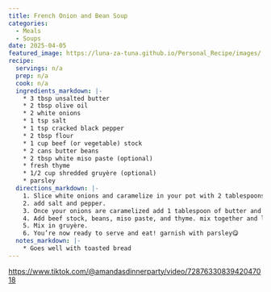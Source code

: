 ```yaml
---
title: French Onion and Bean Soup
categories: 
  - Meals
  - Soups
date: 2025-04-05
featured_image: https://luna-za-tuna.github.io/Personal_Recipe/images/
recipe:
  servings: n/a
  prep: n/a
  cook: n/a
  ingredients_markdown: |-
    * 3 tbsp unsalted butter
    * 2 tbsp olive oil
    * 2 white onions
    * 1 tsp salt
    * 1 tsp cracked black pepper
    * 2 tbsp flour
    * 1 cup beef (or vegetable) stock
    * 2 cans butter beans
    * 2 tbsp white miso paste (optional)
    * fresh thyme
    * 1/2 cup shredded gruyère (optional)
    * parsley
  directions_markdown: |-
    1. Slice white onions and caramelize in your pot with 2 tablespoons of butter and olive oil. 
    2. add salt and pepper.
    3. Once your onions are caramelized add 1 tablespoon of butter and the flour. stir.
    4. Add beef stock, beans, miso paste, and thyme. mix together and let simmer for at least 10 minutes.
    5. Mix in gruyère.
    6. You’re now ready to serve and eat! garnish with parsley😋
  notes_markdown: |-
    * Goes well with toasted bread
---
```

https://www.tiktok.com/@amandasdinnerparty/video/7287633083942047018

